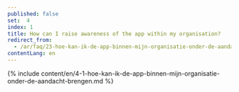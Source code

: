 ```yaml
---
published: false
set:  4
index: 1
title: How can I raise awareness of the app within my organisation?
redirect_from: 
  - /ar/faq/23-hoe-kan-ik-de-app-binnen-mijn-organisatie-onder-de-aandacht-brengen
contentLang: en
---
```

{% include content/en/4-1-hoe-kan-ik-de-app-binnen-mijn-organisatie-onder-de-aandacht-brengen.md %}
